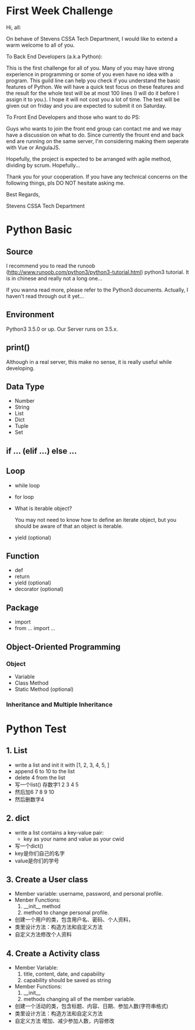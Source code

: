 # First Week Challenge
Hi, all:

On behave of Stevens CSSA Tech Department, I would like to extend a warm welcome to all of you.

To Back End Developers (a.k.a Python):

This is the first challenge for all of you. 
Many of you may have strong experience in programming or some of you even have no idea with a program.
This guild line can help you check if you understand the basic features of Python.
We will have a quick test focus on these features and the result for the whole test will be at most 100 lines
(I will do it before I assign it to you.). I hope it will not cost you a lot of time. 
The test will be given out on friday and you are expected to submit it on Saturday.

To Front End Developers and those who want to do PS:

Guys who wants to join the front end group can contact me and we may have a discussion on what to do. 
Since currently the frount end and back end are running on the same server, 
I'm considering making them seperate with Vue or AngulaJS.

Hopefully, the project is expected to be arranged with agile method, dividing by scrum. Hopefully...

Thank you for your cooperation. If you have any technical concerns on the following things, pls DO NOT hesitate asking me.


Best Regards,

Stevens CSSA Tech Department

# Python Basic

## Source
I recommend you to read the runoob (http://www.runoob.com/python3/python3-tutorial.html) python3 tutorial. It is in chinese and really not a long one...

If you wanna read more, please refer to the Python3 documents. Actually, I haven't read through out it yet...
## Environment

Python3 3.5.0 or up. Our Server runs on 3.5.x.

## print()

Although in a real server, this make no sense, it is really useful while developing.

## Data Type
* Number
* String
* List
* Dict
* Tuple
* Set

## if ... (elif ...) else ...

## Loop
* while loop
* for loop
* What is iterable object?

    You may not need to know how to define an iterate object, but you should be aware of that an object is iterable.

* yield (optional)

## Function
* def
* return
* yield (optional)
* decorator (optional)

## Package
* import
* from ... import ...

## Object-Oriented Programming
### Object
* Variable
* Class Method
* Static Method (optional)
### Inheritance and Multiple Inheritance

# Python Test
## 1. List
* write a list and init it with [1, 2, 3, 4, 5, ]
* append 6 to 10 to the list
* delete 4 from the list
* 写一个list()   存数字1 2 3 4 5
* 然后加6 7 8 9 10
* 然后删数字4
## 2. dict
* write a list contains a key-value pair:
    * key as your name and value as your cwid
* 写一个dict()
* key是你们自己的名字
* value是你们的学号
## 3. Create a User class
* Member variable: username, password, and personal profile.
* Menber Functions:
    1. \_\_init__ method
    2. method to change personal profile.
* 创建一个用户的类，包含用户名、密码、个人资料，
* 类里设计方法：构造方法和自定义方法
* 自定义方法修改个人资料
## 4. Create a Activity class
* Member Variable:
    1. title, content, date, and capability
    2. capability should be saved as string
* Member Functions:
    1. \_\_init__
    2. methods changing all of the member variable.
* 创建一个活动的类，包含标题、内容、日期、参加人数(字符串格式)
* 类里设计方法：构造方法和自定义方法
* 自定义方法 增加、减少参加人数，内容修改
